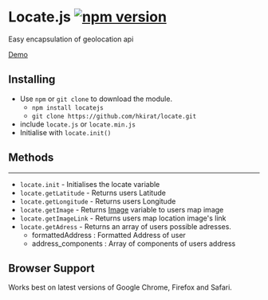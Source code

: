 # Locate.js [![npm version](https://badge.fury.io/js/locatejs.svg)](https://badge.fury.io/js/locatejs)

Easy encapsulation of geolocation api

[Demo](https://hkirat.github.io/locate.js/)

## Installing
 - Use `npm` or `git clone` to download the module.
   - `npm install locatejs`
   - `git clone https://github.com/hkirat/locate.git`
 - include `locate.js` or `locate.min.js`
 - Initialise with `locate.init()`

## Methods
-----
* `locate.init` - Initialises the locate variable
* `locate.getLatitude` - Returns users Latitude
* `locate.getLongitude` - Returns users Longitude
* `locate.getImage` - Returns [Image](https://developer.mozilla.org/en-US/docs/Web/API/HTMLImageElement/Image) variable to users map image
* `locate.getImageLink` - Returns users map location image's link
* `locate.getAdress` - Returns an array of users possible adresses.
	* formattedAddress : Formatted Address of user
	* address_components : Array of components of users address

## Browser Support

Works best on latest versions of Google Chrome, Firefox and Safari.